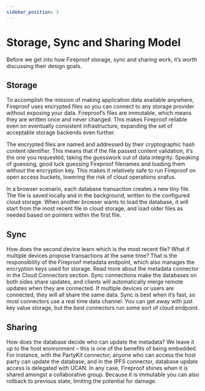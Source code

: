 ```yaml
---
sidebar_position: 3
---
```


<!-- Figures:
CAR File Structure: A diagram showing the structure of an opaque CAR file with encrypted blocks and hard-to-guess IDs.
Sync Process: A flowchart showing the process of event notification and key sync via a secure channel.
Sharing Model: A diagram showing how existing auth can manage multi-device and multi-user sharing. -->


# Storage, Sync and Sharing Model

Before we get into how Fireproof storage, sync and sharing work, it’s worth discussing their design goals.

## Storage

To accomplish the mission of making application data available anywhere, Fireproof uses encrypted files so you can connect to any storage provider without exposing your data. Fireproof’s files are immutable, which means they are written once and never changed. This makes Fireproof reliable even on eventually consistent infrastructure, expanding the set of acceptable storage backends even further.

The encrypted files are named and addressed by their cryptographic hash content identifier. This means that if the file passed content validation, it’s the one you requested, taking the guesswork out of data integrity. Speaking of guessing, good luck guessing Fireproof filenames and loading them without the encryption key. This makes it relatively safe to run Fireproof on open access buckets, lowering the risk of cloud operations snafus.

In a browser scenario, each database transaction creates a new tiny file. The file is saved locally and in the background, written to the configured cloud storage. When another browser wants to load the database, it will start from the most recent file in cloud storage, and load older files as needed based on pointers within the first file.

## Sync

How does the second device learn which is the most recent file? What if multiple devices propose transactions at the same time? That is the responsibility of the Fireproof metadata endpoint, which also manages the encryption keys used for storage. Read more about the metadata connector in the Cloud Connectors section.
Sync connections make the databases on both sides share updates, and clients will automatically merge remote updates when they are connected. If multiple devices or users are connected, they will all share the same data.
Sync is best when it’s fast, so most connectors use a real time data channel. You can get away with just key value storage, but the best connectors run some sort of cloud endpoint.

## Sharing

How does the database decide who can update the metadata? We leave it up to the host environment – this is one of the benefits of being embedded. For instance, with the PartyKit connector, anyone who can access the host party can update the database, and in the IPFS connector, database update access is delegated with UCAN. In any case, Fireproof shines when it is shared amongst a collaborative group. Because it is immutable you can also rollback to previous state, limiting the potential for damage.
